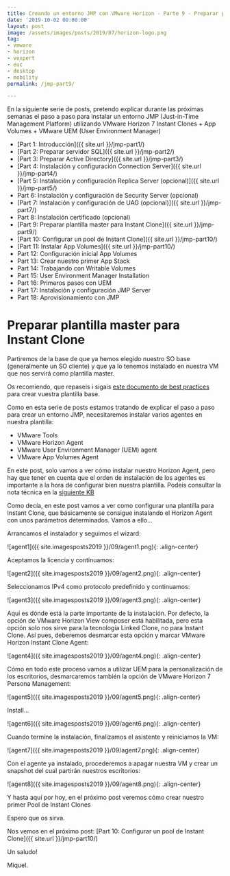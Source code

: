 ```yaml
---
title: Creando un entorno JMP con VMware Horizon - Parte 9 - Preparar plantilla master para Instant Clone
date: '2019-10-02 00:00:00'
layout: post
image: /assets/images/posts/2019/07/horizon-logo.png
tag:
- vmware
- horizon
- vexpert
- euc
- desktop
- mobility
permalink: /jmp-part9/

---
```


En la siguiente serie de posts, pretendo explicar durante las próximas semanas el paso a paso para instalar un entorno JMP (Just-in-Time Management Platform) utilizando VMware Horizon 7 Instant Clones + App Volumes + VMware UEM (User Environment Manager) 

- [Part 1: Introducción]({{ site.url }}/jmp-part1/)
- [Part 2: Preparar servidor SQL]({{ site.url }}/jmp-part2/)
- [Part 3: Preparar Active Directory]({{ site.url }}/jmp-part3/)
- [Part 4: Instalación y configuración Connection Server]({{ site.url }}/jmp-part4/)
- [Part 5: Instalación y configuración Replica Server (opcional)]({{ site.url }}/jmp-part5/)
- Part 6: Instalación y configuración de Security Server (opcional)
- [Part 7: Instalación y configuración de UAG (opcional)]({{ site.url }}/jmp-part7/)
- Part 8: Instalación certificado (opcional)
- [Part 9: Preparar plantilla master para Instant Clone]({{ site.url }}/jmp-part9/)
- [Part 10: Configurar un pool de Instant Clone]({{ site.url }}/jmp-part10/)
- [Part 11: Instalar App Volumes]({{ site.url }}/jmp-part10/)
- Part 12: Configuración inicial App Volumes
- Part 13: Crear nuestro primer App Stack
- Part 14: Trabajando con Writable Volumes
- Part 15: User Environment Manager Installation
- Part 16: Primeros pasos con UEM
- Part 17: Instalación y configuración JMP Server
- Part 18: Aprovisionamiento con JMP

# Preparar plantilla master para Instant Clone

Partiremos de la base de que ya hemos elegido nuestro SO base (generalmente un SO cliente) y que ya lo tenemos instalado en nuestra VM que nos servirá como plantilla master.

Os recomiendo, que repaseis i sigais [este documento de best practices](https://techzone.vmware.com/creating-optimized-windows-image-vmware-horizon-virtual-desktop#1150978) para crear vuestra plantilla base.

Como en esta serie de posts estamos tratando de explicar el paso a paso para crear un entorno JMP, necesitaremos instalar varios agentes en nuestra plantilla:

- VMware Tools
- VMware Horizon Agent
- VMware User Environment Manager (UEM) agent
- VMware App Volumes Agent

En este post, solo vamos a ver cómo instalar nuestro Horizon Agent, pero hay que tener en cuenta que el orden de instalación de los agentes es importante a la hora de configurar bien nuestra plantilla. Podeis consultar la nota técnica en la [siguiente KB](https://kb.vmware.com/s/article/2118048)

Como decía, en este post vamos a ver como configurar una plantilla para Instant Clone, que básicamente se consigue instalando el Horizon Agent con unos parámetros determinados. Vamos a ello...

Arrancamos el instalador y seguimos el wizard:

![agent1]({{ site.imagesposts2019 }}/09/agent1.png){: .align-center}

Aceptamos la licencia y continuamos:

![agent2]({{ site.imagesposts2019 }}/09/agent2.png){: .align-center}

Seleccionamos IPv4 como protocolo predefinido y continuamos:

![agent3]({{ site.imagesposts2019 }}/09/agent3.png){: .align-center}

Aquí es dónde está la parte importante de la instalación. Por defecto, la opción de VMware Horizon View composer está habilitada, pero esta opción solo nos sirve para la tecnología Linked Clone, no para Instant Clone. Así pues, deberemos desmarcar esta opción y marcar VMware Horizon Instant Clone Agent:

![agent4]({{ site.imagesposts2019 }}/09/agent4.png){: .align-center}

Cómo en todo este proceso vamos a utilizar UEM para la personalización de los escritorios, desmarcaremos también la opción de VMware Horizon 7 Persona Management:

![agent5]({{ site.imagesposts2019 }}/09/agent5.png){: .align-center}

Install...

![agent6]({{ site.imagesposts2019 }}/09/agent6.png){: .align-center}

Cuando termine la instalación, finalizamos el asistente y reiniciamos la VM:

![agent7]({{ site.imagesposts2019 }}/09/agent7.png){: .align-center}

Con el agente ya instalado, procederemos a apagar nuestra VM y crear un snapshot del cual partirán nuestros escritorios:

![agent8]({{ site.imagesposts2019 }}/09/agent8.png){: .align-center}

Y hasta aquí por hoy, en el próximo post veremos cómo crear nuestro primer Pool de Instant Clones

Espero que os sirva.

Nos vemos en el próximo post: [Part 10: Configurar un pool de Instant Clone]({{ site.url }}/jmp-part10/)

Un saludo!

Miquel.


